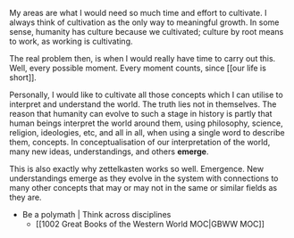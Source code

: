 My areas are what I would need so much time and effort to cultivate. I always think of cultivation as the only way to meaningful growth. In some sense, humanity has culture because we cultivated; culture by root means to work, as working is cultivating.

The real problem then, is when I would really have time to carry out this. Well, every possible moment. Every moment counts, since [[our life is short]]. 

Personally, I would like to cultivate all those concepts which I can utilise to interpret and understand the world. The truth lies not in themselves. The reason that humanity can evolve to such a stage in history is partly that human beings interpret the world around them, using philosophy, science, religion, ideologies, etc, and all in all, when using a single word to describe them, concepts. In conceptualisation of our interpretation of the world, many new ideas, understandings, and others **emerge**.

This is also exactly why zettelkasten works so well. Emergence. New understandings emerge as they evolve in the system with connections to many other concepts that may or may not in the same or similar fields as they are.

-   Be a polymath | Think across disciplines
    -   [[1002 Great Books of the Western World MOC|GBWW MOC]]


